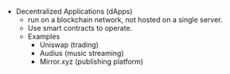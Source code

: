 - Decentralized Applications (dApps)
  - run on a blockchain network, not hosted on a single server.
  - Use smart contracts to operate.
  - Examples
    - Uniswap (trading)
    - Audius (music streaming)
    - Mirror.xyz (publishing platform)
